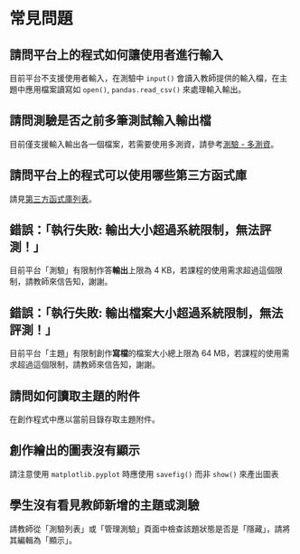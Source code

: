 # 常見問題

## 請問平台上的程式如何讓使用者進行輸入

目前平台不支援使用者輸入，在測驗中 `input()` 會讀入教師提供的輸入檔，在主題中應用檔案讀寫如 `open()`, `pandas.read_csv()` 來處理輸入輸出。


## 請問測驗是否之前多筆測試輸入輸出檔

目前僅支援輸入輸出各一個檔案，若需要使用多測資，請參考[測驗 - 多測資](teacher-challenge.md#在測驗題型使用多筆測資)。

## 請問平台上的程式可以使用哪些第三方函式庫

請見[第三方函式庫列表](/guide/modules)。


## 錯誤：「執行失敗: 輸出大小超過系統限制，無法評測！」

目前平台「測驗」有限制作答**輸出**上限為 4 KB，若課程的使用需求超過這個限制，請教師來信告知，謝謝。


## 錯誤：「執行失敗: 輸出檔案大小超過系統限制，無法評測！」

目前平台「主題」有限制創作**寫檔**的檔案大小總上限為 64 MB，若課程的使用需求超過這個限制，請教師來信告知，謝謝。


## 請問如何讀取主題的附件

在創作程式中應以當前目錄存取主題附件。


## 創作繪出的圖表沒有顯示

請注意使用 `matplotlib.pyplot` 時應使用 `savefig()` 而非 `show()` 來產出圖表


## 學生沒有看見教師新增的主題或測驗

請教師從「測驗列表」或「管理測驗」頁面中檢查該題狀態是否是「隱藏」，請將其編輯為「顯示」。

